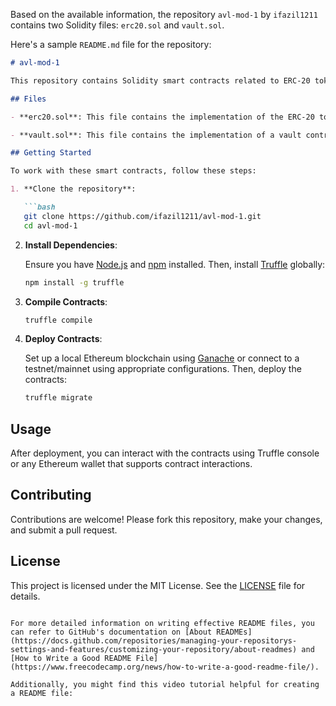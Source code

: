 Based on the available information, the repository `avl-mod-1` by `ifazil1211` contains two Solidity files: `erc20.sol` and `vault.sol`. 

Here's a sample `README.md` file for the repository:

```markdown
# avl-mod-1

This repository contains Solidity smart contracts related to ERC-20 token implementation and a vault system.

## Files

- **erc20.sol**: This file contains the implementation of the ERC-20 token standard, which defines a standard interface for fungible tokens on the Ethereum blockchain.

- **vault.sol**: This file contains the implementation of a vault contract, which is typically used to store and manage tokens securely.

## Getting Started

To work with these smart contracts, follow these steps:

1. **Clone the repository**:

   ```bash
   git clone https://github.com/ifazil1211/avl-mod-1.git
   cd avl-mod-1
   ```

2. **Install Dependencies**:

   Ensure you have [Node.js](https://nodejs.org/) and [npm](https://www.npmjs.com/) installed. Then, install [Truffle](https://www.trufflesuite.com/truffle) globally:

   ```bash
   npm install -g truffle
   ```

3. **Compile Contracts**:

   ```bash
   truffle compile
   ```

4. **Deploy Contracts**:

   Set up a local Ethereum blockchain using [Ganache](https://www.trufflesuite.com/ganache) or connect to a testnet/mainnet using appropriate configurations. Then, deploy the contracts:

   ```bash
   truffle migrate
   ```

## Usage

After deployment, you can interact with the contracts using Truffle console or any Ethereum wallet that supports contract interactions.

## Contributing

Contributions are welcome! Please fork this repository, make your changes, and submit a pull request.

## License

This project is licensed under the MIT License. See the [LICENSE](LICENSE) file for details.
```

For more detailed information on writing effective README files, you can refer to GitHub's documentation on [About READMEs](https://docs.github.com/repositories/managing-your-repositorys-settings-and-features/customizing-your-repository/about-readmes) and [How to Write a Good README File](https://www.freecodecamp.org/news/how-to-write-a-good-readme-file/).

Additionally, you might find this video tutorial helpful for creating a README file:

 
